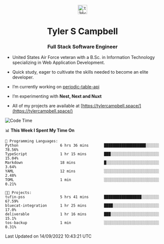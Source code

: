 <p align="center">
<a href="https://www.linkedin.com/in/t36campbell" target="blank"><img align="center" src="https://ik.imagekit.io/t36campbell/Portfolio/linkedin.png.original_m8bbGgPh6.png" alt="t36campbell" height="30" width="30" /></a>
</p>
<h1 align="center">Tyler S Campbell</h1>
<h3 align="center">Full Stack Software Engineer</h3>

* United States Air Force veteran with a B.Sc. in Information Technology specializing in Web Application Development. 

* Quick study, eager to cultivate the skills needed to become an elite developer.

* I’m currently working on [periodic-table-api](https://github.com/t36campbell/periodic-table-api)

* I’m experimenting with **Nest, Next and Nuxt**

* All of my projects are available at [https://tylercampbell.space/](https://tylercampbell.space/)

<!--START_SECTION:waka-->
![Code Time](http://img.shields.io/badge/Code%20Time-1%2C789%20hrs%204%20mins-blue)

📊 **This Week I Spent My Time On** 

```text
💬 Programming Languages: 
Python                   6 hrs 36 mins       ███████████████████░░░░░░   78.56% 
TypeScript               1 hr 15 mins        ███░░░░░░░░░░░░░░░░░░░░░░   15.04% 
Markdown                 18 mins             █░░░░░░░░░░░░░░░░░░░░░░░░   3.64% 
YAML                     12 mins             ░░░░░░░░░░░░░░░░░░░░░░░░░   2.48% 
TOML                     1 min               ░░░░░░░░░░░░░░░░░░░░░░░░░   0.21%

🐱‍💻 Projects: 
tufin-pss                5 hrs 41 mins       █████████████████░░░░░░░░   67.59% 
bluecat-integration      1 hr 25 mins        ████░░░░░░░░░░░░░░░░░░░░░   17.0% 
deliverable              1 hr 16 mins        ███░░░░░░░░░░░░░░░░░░░░░░   15.1% 
tos-backup               1 min               ░░░░░░░░░░░░░░░░░░░░░░░░░   0.31%

```


 Last Updated on 14/09/2022 10:43:21 UTC
<!--END_SECTION:waka-->
